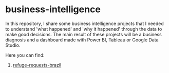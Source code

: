 # business-intelligence

In this repository, I share some business intelligence projects that I needed to understand 'what happened' and 'why it happened' through the data to make good decisions. The main result of these projects will be a business diagnosis and a dashboard made with Power BI, Tableau or Google Data Studio.

Here you can find:
1. [refuge-requests-brazil](https://github.com/rogeriojunio/business-intelligence/tree/main/refuge-requests-brazil)
